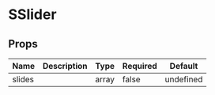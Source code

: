
# SSlider


## Props
| Name | Description | Type | Required | Default |
| ---- | ----------- | ---- | -------- | ------- |
| slides |  | array | false | undefined |
    





